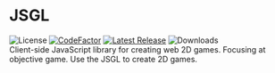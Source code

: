 # JSGL
![License](https://img.shields.io/github/license/Moderrek/JSGL) [![CodeFactor](https://www.codefactor.io/repository/github/moderrek/jsgl/badge)](https://www.codefactor.io/repository/github/moderrek/jsgl) [![Latest Release](https://img.shields.io/github/v/release/Moderrek/JSGL?include_prereleases)](https://github.com/Moderrek/JSGL/releases/tag/v0.1.1-alpha) ![Downloads](https://img.shields.io/github/downloads/Moderrek/JSGL/total)  
Client-side JavaScript library for creating web 2D games. Focusing at objective game.
Use the JSGL to create 2D games.